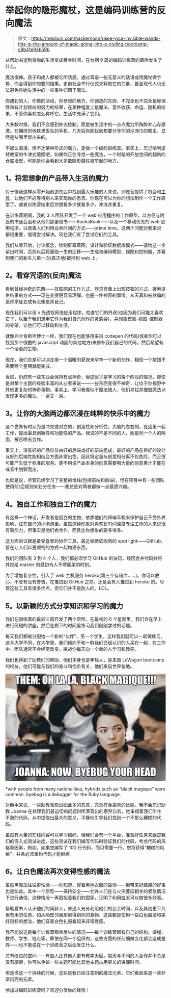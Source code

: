 # 举起你的隐形魔杖，这是编码训练营的反向魔法

> 原文：<https://medium.com/hackernoon/raise-your-invisible-wands-this-is-the-amount-of-magic-going-into-a-coding-bootcamp-c8b41e93b59b>

从帮助书迷到将你的生活变成黄金时间，在为期 9 周的编码训练营的幕后发生了什么。

魔法很棒。孩子和成人都被它所诱惑。通过耳语一些无意义的话语或用魔杖做手势，你会得到你想要的结果。史前社会举行仪式来释放它的力量，甚至现代人也无法避免将她生活中的一些事件归因于魔法。

你遇到的人，你做的活动，你参观的地方，你创造的东西，不完全也不完全是你理性和有计划倾向的努力的结果，在某种程度上是魔法、意外收获、命运、随机的结果，不管你喜欢怎么称呼它。生活中充满了它们。

大多数时候，我们不会感到失去控制，而是被生活中的一点点魔力所陶醉并心存感激。在拥挤的地铁里丢失的手机，几天后你能找到想要分享你的沙滩巾的瓢虫，显然是从哪里冒出来的。

不那么浪漫，但不乏某种形式的魔力，是做一个编码训练营。事实上，忘记哈利波特教室的牛津式墙壁吧，如果你正在寻找一些魔法，一个时髦的开放空间的翻新的仓库墙壁，可能是你会看到大多数隐形魔杖被举起的地方。

## **1。将您想象的产品带入生活的魔力**

对于像我这样从零开始创造东西中找到最大乐趣的人来说，训练营提供了机会和[工具](https://hackernoon.com/tagged/tools)，让他们不必等待别人来实现你的愿景。你现在可以为你的想法制作一个工作原型了。或者训练营结束后你想看多少就看多少。冲洗并重复。

在训练营期间，我的 3 人团队开发了一个 web 应用程序的工作原型，以方便与附近的书迷会面和从他们那里借书——BookaBook——以及一个移动优先的 web 应用程序，以改善人们利用业余时间的方式——prime time。这两个问题对我来说都很重要，值得尝试解决。现在我们有了尝试它们的工具。

我们从零开始，讨论概念，绘制屏幕草图，设计和验证数据库模式——请给这一步留出时间，否则以后将面临一生的迁移——生成和编码模型、视图和控制器，并看到我们的新生儿第一次(真正地)被推到 web 上。

## **2。看穿咒语的(反向)魔法**

看到曾经神奇的东西——互联网的工作方式、登录页面上出现按钮的方式、搜索提供结果的方式——现在变得更容易理解，也是一件神奇的事情。从天真和被欺骗的巫师学徒变成有点像巫师自己。

现在我们可以用 x 光透视网络应用程序，检查它们的外观(也因为我们可能太喜欢它了，以至于我们想用它作为我们自己创作的灵感😁)，并想象模型-视图-控制器的骨架，让他们可以移动和生活。

就像弗兰肯斯坦博士一样，我们现在也能够用来自 codepen 的代码(或者你可以找到那个很酷的 javascript 动画的其他地方)来修补我们自己的代码，然后希望有一个活着的生物。

现在，我们总是可以决定用一个温暖的夏夜来孕育一个新的创作，相信一个按钮不需要两个星期就能完成。

当然，仍然有一些东西会保持有点神奇，但这似乎是学习的每个阶段的情况，即使是对某个主题的经验丰富的从业者来说——一些东西变得不神奇，让位于你视野中其他更复杂的神奇事物。事实上，学习者类似于魔法猎人，他们寻找并摧毁魔法以发现更多的魔法。一遍又一遍。

## **3。让你的大脑两边都沉浸在纯粹的快乐中的魔力**

这个世界有时认为是冲突或对立的，创造性和分析性，大脑的左右侧，在这里一起工作，提出最具创新性和功能性的产品。我说的不是不同的人，而是同一个人的两面，被召唤去合作。

事实上，没有好的产品仅仅由好的后端或好的前端组成，最好的产品在将好的设计与好的后端性能相结合方面非常出色，因此将定量与创意相分离不仅危险，而且很可能产生低于标准的服务。更不用说产品本身的创意需要喝大量的创意果汁才能在噪音中脱颖而出。

也就是说，尽管已经学习了完整的堆栈(包括前端和后端)，但在项目中有一些团队使用前/后规则来划分任务——我总是对两者都做一点最感兴趣。

## **4。独自工作和独自工作的魔力**

有这样一个神话，开发者是孤立的生物，依靠他们的降噪耳机来保护自己不受外界影响，住在自己的小泡泡里。虽然这种形象对喜欢长时间深度专注工作的人来说很有吸引力，但事实是他们会合作，而且比你想象的要多得多。

这方面的证据是备受喜爱的协作工具，最近被微软收购的 spot light——GitHub，旨在让人们以更顺畅的方式一起构建东西。

我们的团队有 3 到 4 个人，我们都必须学习 GitHub 的诀窍，经历合并代码并将其推给 master 的最初令人不寒而栗的时刻。

为了增加复杂性，引入了 web 主机服务 heroku(第三个存储库……)。你可以放心，不管有没有警告，在推进到 GitHub 之前，还是会有人推进到 heroku 的。尽管这些工具有很多优点，但它们并不是防人的。LOL。

## **5。以新颖的方式分享知识和学习的魔力**

我们在训练营的最后三周开发了两个原型。在最初的 6 个星期里，我们会在早上进行简短的讲座，然后在剩下的时间里练习我们刚刚学过的话题。

每天我们都被分配给一个新的“伙伴”，另一个学生，这样我们就可以一起做练习。这与大学不同，在大学里，我们倾向于和一群我们已经认识的人呆在一起，在工作中，团队通常不会经常改变。挑战你每天向一个新的人学习和教导。

我们也得到了助教们的帮助，他们本身也是年轻人，是来自 LeWagon bootcamp 的校友，他们可能与我们的奋斗和抱负有关，他们来自世界各地。

![](img/630380a5530445c59f3c5b48577af421.png)

*with people from many nationalities, hybrids such as “black magique” were common. byebug is a debugger for the Ruby language.

对新手来说，一些助教表现出如此多的恶意，完全符合巫师的比喻。我不会忘记助教 Joanna 在处理我们最迫切的问题时所表现出的泰然自若，她审视着我们半生不熟的代码，从中提取出最大的意义，平静地引导我们找到一个不那么糟糕的代码。

虽然有大量的在线内容可以学习编码，但我们会有一个平台，准备好任务来跟踪我们的嵌入式测试进度，这些测试在我们编写代码时验证我们的代码，考虑代码的风格等因素，例如，如果您编写了 100 行代码，而只需要一行，您将获得“糟糕的风格”，并且必须重构代码才能继续。

## **6。让白色魔法再次变得性感的魔法**

虽然黑魔法往往更性感——你知道，穿着黑色衣服的巫师——但带来好结果的好事也是如此。其中一个原型——保持安全——允许人们在与火灾蔓延相关的紧急情况下进行通信，这种情况一再困扰着我们的国家，证明了利用[技术](https://hackernoon.com/tagged/technology)可以做很多好事。

帮助爱书人认识他们的同龄人，普通人充分利用他们的业余时间，以及其他更平凡但有用的任务，如从隔壁邻居那里得到你的食物，这些都是使用一些白色魔法和美好目标的想法，他们穿着白色礼服看起来非常性感。

我不能说这是每个训练营都会发生的情况——每个训练营都有自己的结构、课程、教师、学生、地点等，即使在同一个组织内，这些方面的任何细微变化都会造成差异——也不能说在一个训练营之后会发生什么。

总有改进的空间——有些人比其他人更有教学天赋，每天与不同的人合作并不总是没有摩擦，你可以争论一些主题可能比其他主题占用更长的讲课时间。

但是当这一个持续的时候，这些是我已经注意到的魔法元素，它们看起来是一些非常闪亮的元素。

参加过编码训练营吗？欢迎分享你的经验！